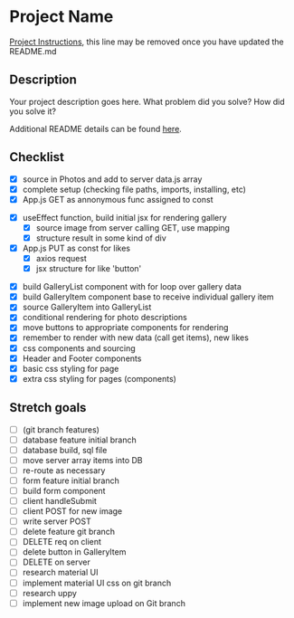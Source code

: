 # Project Name

[Project Instructions](./INSTRUCTIONS.md), this line may be removed once you have updated the README.md

## Description

Your project description goes here. What problem did you solve? How did you solve it?

Additional README details can be found [here](https://github.com/PrimeAcademy/readme-template/blob/master/README.md).

## Checklist

-[x] source in Photos and add to server data.js array
-[x] complete setup (checking file paths, imports, installing, etc)
-[x] App.js GET as annonymous func assigned to const
<!-- -[ ] App.js POST as const with Axios (might be a stretch goal) -->
-[x] useEffect function, build initial jsx for rendering gallery
    -[x] source image from server calling GET, use mapping
    -[x] structure result in some kind of div
-[x] App.js PUT as const for likes
    -[x] axios request
    -[x] jsx structure for like 'button' 
<!-- -[ ] App.js DELETE as const with Axios (stretch goal?) -->
-[x] build GalleryList component with for loop over gallery data
-[x] build GalleryItem component base to receive individual gallery item
-[x] source GalleryItem into GalleryList
-[x] conditional rendering for photo descriptions
-[x] move buttons to appropriate components for rendering
-[x] remember to render with new data (call get items), new likes
-[x] css components and sourcing
-[x] Header and Footer components
-[x] basic css styling for page
-[x] extra css styling for pages (components)

## Stretch goals

-[ ] (git branch features) 
-[ ] database feature initial branch
-[ ] database build, sql file
-[ ] move server array items into DB
-[ ] re-route as necessary
-[ ] form feature initial branch
-[ ] build form component
-[ ] client handleSubmit
-[ ] client POST for new image
-[ ] write server POST
-[ ] delete feature git branch
-[ ] DELETE req on client
-[ ] delete button in GalleryItem
-[ ] DELETE on server
-[ ] research material UI
-[ ] implement material UI css on git branch
-[ ] research uppy
-[ ] implement new image upload on Git branch

